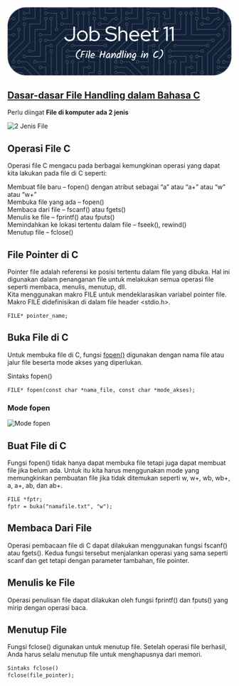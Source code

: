 ![Job Sheet 11](https://github.com/Zyxcid/Praktikum_Algoritma/blob/main/Images/JS11.png)

## [Dasar-dasar File Handling dalam Bahasa C](https://www.geeksforgeeks.org/basics-file-handling-c/)  

Perlu diingat **File di komputer ada 2 jenis**  

![2 Jenis File](https://media.geeksforgeeks.org/wp-content/uploads/20230503150409/Types-of-Files-in-C.webp)  

## Operasi File C  
Operasi file C mengacu pada berbagai kemungkinan operasi yang dapat kita lakukan pada file di C seperti:

Membuat file baru – fopen() dengan atribut sebagai “a” atau “a+” atau “w” atau “w+”  
Membuka file yang ada – fopen()  
Membaca dari file – fscanf() atau fgets()  
Menulis ke file – fprintf() atau fputs()  
Memindahkan ke lokasi tertentu dalam file – fseek(), rewind()  
Menutup file – fclose()  

## File Pointer di C
Pointer file adalah referensi ke posisi tertentu dalam file yang dibuka. Hal ini digunakan dalam penanganan file untuk melakukan semua operasi file seperti membaca, menulis, menutup, dll.  
Kita menggunakan makro FILE untuk mendeklarasikan variabel pointer file. Makro FILE didefinisikan di dalam file header <stdio.h>.
```
FILE* pointer_name;
```
## Buka File di C
Untuk membuka file di C, fungsi [fopen()](https://www.geeksforgeeks.org/c-fopen-function-with-examples/) digunakan dengan nama file atau jalur file beserta mode akses yang diperlukan.

Sintaks fopen()
```
FILE* fopen(const char *nama_file, const char *mode_akses);
```
### Mode fopen
![Mode fopen](https://1.bp.blogspot.com/-23tdI4GTAW0/YUXbeQ5HtJI/AAAAAAAAIik/nMHADtQ0ubAXs7rNQH94GK0cuMAI76sLwCLcBGAsYHQ/s600/tabel2.png)

## Buat File di C
Fungsi fopen() tidak hanya dapat membuka file tetapi juga dapat membuat file jika belum ada. Untuk itu kita harus menggunakan mode yang memungkinkan pembuatan file jika tidak ditemukan seperti w, w+, wb, wb+, a, a+, ab, dan ab+.  
```
FILE *fptr;
fptr = buka("namafile.txt", "w");
```

## Membaca Dari File
Operasi pembacaan file di C dapat dilakukan menggunakan fungsi fscanf() atau fgets(). Kedua fungsi tersebut menjalankan operasi yang sama seperti scanf dan get tetapi dengan parameter tambahan, file pointer.  

## Menulis ke File
Operasi penulisan file dapat dilakukan oleh fungsi fprintf() dan fputs() yang mirip dengan operasi baca.  

## Menutup File
Fungsi fclose() digunakan untuk menutup file. Setelah operasi file berhasil, Anda harus selalu menutup file untuk menghapusnya dari memori.  
```
Sintaks fclose()
fclose(file_pointer);
```
